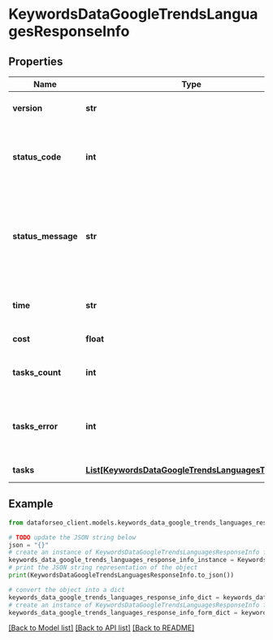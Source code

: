 # KeywordsDataGoogleTrendsLanguagesResponseInfo


## Properties

Name | Type | Description | Notes
------------ | ------------- | ------------- | -------------
**version** | **str** | the current version of the API | [optional] 
**status_code** | **int** | general status code you can find the full list of the response codes here | [optional] 
**status_message** | **str** | general informational message you can find the full list of general informational messages here | [optional] 
**time** | **str** | total execution time, seconds | [optional] 
**cost** | **float** | total tasks cost, USD | [optional] 
**tasks_count** | **int** | the number of tasks in the tasks array | [optional] 
**tasks_error** | **int** | the number of tasks in the tasks array returned with an error | [optional] 
**tasks** | [**List[KeywordsDataGoogleTrendsLanguagesTaskInfo]**](KeywordsDataGoogleTrendsLanguagesTaskInfo.md) | array of tasks | [optional] 

## Example

```python
from dataforseo_client.models.keywords_data_google_trends_languages_response_info import KeywordsDataGoogleTrendsLanguagesResponseInfo

# TODO update the JSON string below
json = "{}"
# create an instance of KeywordsDataGoogleTrendsLanguagesResponseInfo from a JSON string
keywords_data_google_trends_languages_response_info_instance = KeywordsDataGoogleTrendsLanguagesResponseInfo.from_json(json)
# print the JSON string representation of the object
print(KeywordsDataGoogleTrendsLanguagesResponseInfo.to_json())

# convert the object into a dict
keywords_data_google_trends_languages_response_info_dict = keywords_data_google_trends_languages_response_info_instance.to_dict()
# create an instance of KeywordsDataGoogleTrendsLanguagesResponseInfo from a dict
keywords_data_google_trends_languages_response_info_form_dict = keywords_data_google_trends_languages_response_info.from_dict(keywords_data_google_trends_languages_response_info_dict)
```
[[Back to Model list]](../README.md#documentation-for-models) [[Back to API list]](../README.md#documentation-for-api-endpoints) [[Back to README]](../README.md)


